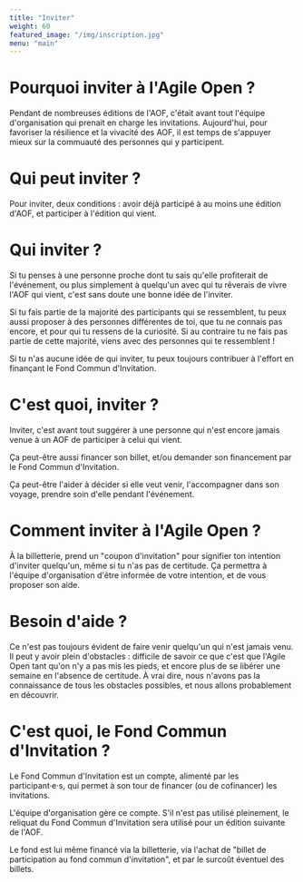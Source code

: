 ```yaml
---
title: "Inviter"
weight: 60
featured_image: "/img/inscription.jpg"
menu: "main"
---
```


# Pourquoi inviter à l'Agile Open ?

Pendant de nombreuses éditions de l'AOF, c'était avant tout l'équipe
d'organisation qui prenait en charge les invitations.  Aujourd'hui, pour
favoriser la résilience et la vivacité des AOF, il est temps de s'appuyer mieux
sur la commuauté des personnes qui y participent.

# Qui peut inviter ?

Pour inviter, deux conditions : avoir déjà participé à au moins une édition
d'AOF, et participer à l'édition qui vient.

# Qui inviter ?

Si tu penses à une personne proche dont tu sais qu'elle profiterait de
l'événement, ou plus simplement à quelqu'un avec qui tu rêverais de vivre l'AOF
qui vient, c'est sans doute une bonne idée de l'inviter.

Si tu fais partie de la majorité des participants qui se ressemblent, tu peux
aussi proposer à des personnes différentes de toi, que tu ne connais pas
encore, et pour qui tu ressens de la curiosité. Si au contraire tu ne fais pas
partie de cette majorité, viens avec des personnes qui te ressemblent !

Si tu n'as aucune idée de qui inviter, tu peux toujours contribuer à l'effort
en finançant le Fond Commun d'Invitation.

# C'est quoi, inviter ?

Inviter, c'est avant tout suggérer à une personne qui n'est encore jamais venue
à un AOF de participer à celui qui vient.

Ça peut-être aussi financer son billet, et/ou demander son financement par le
Fond Commun d'Invitation.

Ça peut-être l'aider à décider si elle veut venir, l'accompagner dans son
voyage, prendre soin d'elle pendant l'événement.

# Comment inviter à l'Agile Open ?

À la billetterie, prend un "coupon d'invitation" pour signifier ton intention
d'inviter quelqu'un, même si tu n'as pas de certitude. Ça permettra à l'équipe
d'organisation d'être informée de votre intention, et de vous proposer son
aide.

# Besoin d'aide ?

Ce n'est pas toujours évident de faire venir quelqu'un qui n'est jamais venu.
Il peut y avoir plein d'obstacles : difficile de savoir ce que c'est que
l'Agile Open tant qu'on n'y a pas mis les pieds, et encore plus de se libérer
une semaine en l'absence de certitude. À vrai dire, nous n'avons pas la
connaissance de tous les obstacles possibles, et nous allons probablement en
découvrir.

# C'est quoi, le Fond Commun d'Invitation ?

Le Fond Commun d'Invitation est un compte, alimenté par les participant·e·s,
qui permet à son tour de financer (ou de cofinancer) les invitations.

L'équipe d'organisation gère ce compte.  S'il n'est pas utilisé pleinement, le
reliquat du Fond Commun d'Invitation sera utilisé pour un édition suivante de l'AOF.

Le fond est lui même financé via la billetterie, via l'achat de "billet de
participation au fond commun d'invitation", et par le surcoût éventuel des
billets.
